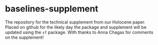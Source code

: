 # baselines-supplement
The repository for the technical supplement from our Holocene paper. Placed on github for the likely day the package and supplement will be updated using the `sf` package. With thanks to Anna Chagas for comments on the supplement!
